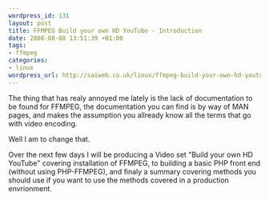 ```yaml
--- 
wordpress_id: 131
layout: post
title: FFMPEG Build your own HD YouTube - Introduction
date: 2008-08-08 13:51:39 +01:00
tags: 
- ffmpeg
categories: 
- linux
wordpress_url: http://saiweb.co.uk/linux/ffmpeg-build-your-own-hd-youtube-introduction
---
```

The thing that has realy annoyed me lately is the lack of documentation to be found for FFMPEG, the documentation you can find is by way of MAN pages, and makes the assumption you allready know all the terms that go with video encoding.

Well I am to change that.

Over the next few days I will be producing a Video set "Build your own HD YouTube" covering installation of FFMPEG, to building a basic PHP front end (without using PHP-FFMPEG), and finaly a summary covering methods you should use if you want to use the methods covered in a production envrionment.
